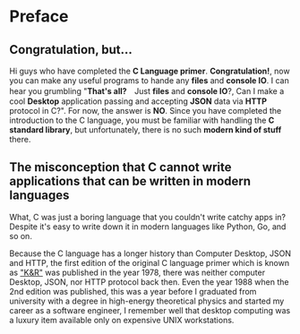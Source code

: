 # Preface

## Congratulation, but…
Hi guys who have completed the **C Language primer**. **Congratulation!**, now you can make any useful programs to hande any **files** and **console IO**. 
I can hear you grumbling "**That's all?**　Just **files** and **console IO**?, Can I make a cool **Desktop** application passing and accepting **JSON** data via **HTTP** protocol in C?". 
For now, the answer is **NO**. 
Since you have completed the introduction to the C language, you must be familiar with handling the **C standard library**, but unfortunately, there is no such **modern kind of stuff** there. 

## The misconception that C cannot write applications that can be written in modern languages
What, C was just a boring language that you couldn't write catchy apps in? Despite it's easy to write down it in modern languages like Python, Go, and so on.

Because the C language has a longer history than Computer Desktop, JSON and HTTP, the first edition of the original C language primer which is known as ["K&R"](https://en.wikipedia.org/wiki/The_C_Programming_Language) was published in the year 1978, there was neither computer Desktop, JSON, nor HTTP protocol back then.
Even the year 1988 when the 2nd edition was published, this was a year before I graduated from university with a degree in high-energy theoretical physics and started my career as a software engineer, I remember well that desktop computing was a luxury item available only on expensive UNIX workstations.
